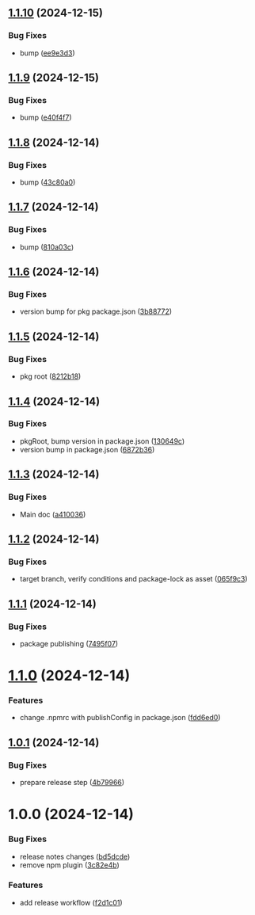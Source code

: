 ## [1.1.10](https://github.com/zhongkairen/test-release/compare/v1.1.9...v1.1.10) (2024-12-15)


### Bug Fixes

* bump ([ee9e3d3](https://github.com/zhongkairen/test-release/commit/ee9e3d30f8d0133f511cc9db9b15afa49a2b483e))

## [1.1.9](https://github.com/zhongkairen/test-release/compare/v1.1.8...v1.1.9) (2024-12-15)


### Bug Fixes

* bump ([e40f4f7](https://github.com/zhongkairen/test-release/commit/e40f4f76fd1476f6b05680b30331241768be36f9))

## [1.1.8](https://github.com/zhongkairen/test-release/compare/v1.1.7...v1.1.8) (2024-12-14)


### Bug Fixes

* bump ([43c80a0](https://github.com/zhongkairen/test-release/commit/43c80a0949c841d68b456e4d029de54ddba57143))

## [1.1.7](https://github.com/zhongkairen/test-release/compare/v1.1.6...v1.1.7) (2024-12-14)


### Bug Fixes

* bump ([810a03c](https://github.com/zhongkairen/test-release/commit/810a03c49d4b95c640bad76a31c7beed7f8deb0f))

## [1.1.6](https://github.com/zhongkairen/test-release/compare/v1.1.5...v1.1.6) (2024-12-14)


### Bug Fixes

* version bump for pkg package.json ([3b88772](https://github.com/zhongkairen/test-release/commit/3b88772162eba613f0256b96c26e36e34108ae49))

## [1.1.5](https://github.com/zhongkairen/test-release/compare/v1.1.4...v1.1.5) (2024-12-14)


### Bug Fixes

* pkg root ([8212b18](https://github.com/zhongkairen/test-release/commit/8212b18f355c53c2d899461f38aee1b94156ef48))

## [1.1.4](https://github.com/zhongkairen/test-release/compare/v1.1.3...v1.1.4) (2024-12-14)


### Bug Fixes

* pkgRoot, bump version in package.json ([130649c](https://github.com/zhongkairen/test-release/commit/130649cc3c822c86d22b22d75ff1c9acdc955638))
* version bump in package.json ([6872b36](https://github.com/zhongkairen/test-release/commit/6872b362d2e0518498d8ada6fa7b9de8ff6860f0))

## [1.1.3](https://github.com/zhongkairen/test-release/compare/v1.1.2...v1.1.3) (2024-12-14)


### Bug Fixes

* Main doc ([a410036](https://github.com/zhongkairen/test-release/commit/a410036e349993195eca372a288dfb15ae0aae37))

## [1.1.2](https://github.com/zhongkairen/test-release/compare/v1.1.1...v1.1.2) (2024-12-14)


### Bug Fixes

* target branch, verify conditions and package-lock as asset ([065f9c3](https://github.com/zhongkairen/test-release/commit/065f9c385d58712567608e81122bd5583ebae95e))

## [1.1.1](https://github.com/zhongkairen/test-release/compare/v1.1.0...v1.1.1) (2024-12-14)


### Bug Fixes

* package publishing ([7495f07](https://github.com/zhongkairen/test-release/commit/7495f07fcf57863ee1c3b0d9253491149ec01946))

# [1.1.0](https://github.com/zhongkairen/test-release/compare/v1.0.1...v1.1.0) (2024-12-14)


### Features

* change .npmrc with publishConfig in package.json ([fdd6ed0](https://github.com/zhongkairen/test-release/commit/fdd6ed02e703cf4f6d977c16a0d077b6125d49e1))

## [1.0.1](https://github.com/zhongkairen/test-release/compare/v1.0.0...v1.0.1) (2024-12-14)


### Bug Fixes

* prepare release step ([4b79966](https://github.com/zhongkairen/test-release/commit/4b7996687d6d6afc5e56b3ebbde1e679b8dff16d))

# 1.0.0 (2024-12-14)


### Bug Fixes

* release notes changes ([bd5dcde](https://github.com/zhongkairen/test-release/commit/bd5dcde5a868ad3b0be2dd9d80eae2ec3650e4f1))
* remove npm plugin ([3c82e4b](https://github.com/zhongkairen/test-release/commit/3c82e4b54fd06b08e93baf7d808ffd09c35944db))


### Features

* add release workflow ([f2d1c01](https://github.com/zhongkairen/test-release/commit/f2d1c01fd130955163994e570df8875d8af482a3))

